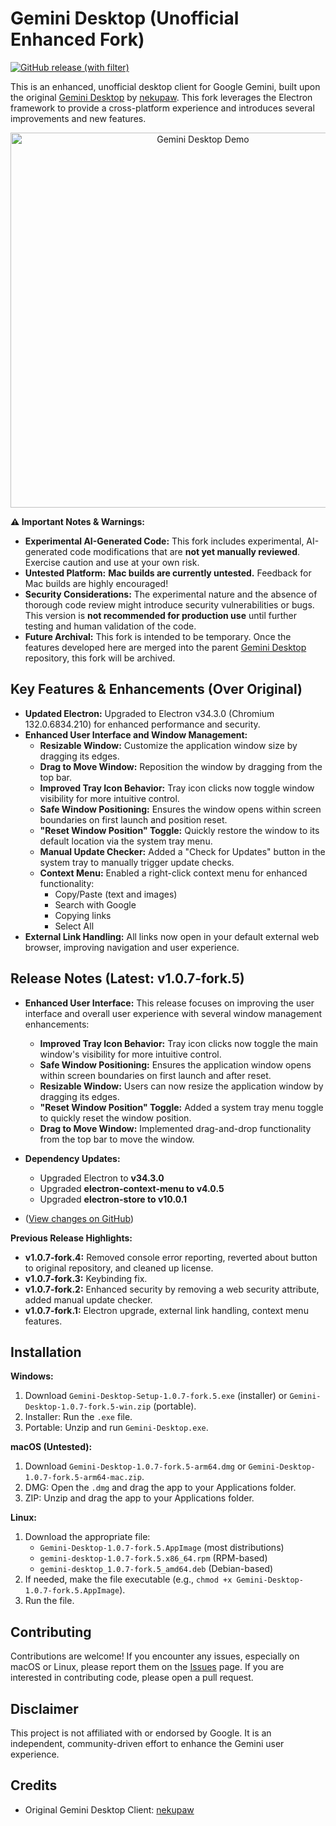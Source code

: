 # Gemini Desktop (Unofficial Enhanced Fork)

[![GitHub release (with filter)](https://img.shields.io/github/v/release/ninjaeon/gemini-desktop-fork?include_prereleases)](https://github.com/ninjaeon/gemini-desktop-fork/releases)

This is an enhanced, unofficial desktop client for Google Gemini, built upon the original [Gemini Desktop](https://github.com/nekupaw/gemini-desktop) by [nekupaw](https://github.com/nekupaw). This fork leverages the Electron framework to provide a cross-platform experience and introduces several improvements and new features.

<p align="center">
  <img src="screenshot.gif" alt="Gemini Desktop Demo" height="600">
</p>

**⚠️ Important Notes & Warnings:**

*   **Experimental AI-Generated Code:** This fork includes experimental, AI-generated code modifications that are **not yet manually reviewed**. Exercise caution and use at your own risk.
*   **Untested Platform:**  **Mac builds are currently untested.** Feedback for Mac builds are highly encouraged!
*   **Security Considerations:** The experimental nature and the absence of thorough code review might introduce security vulnerabilities or bugs. This version is **not recommended for production use** until further testing and human validation of the code.
*   **Future Archival:** This fork is intended to be temporary. Once the features developed here are merged into the parent [Gemini Desktop](https://github.com/nekupaw/gemini-desktop) repository, this fork will be archived.

## Key Features & Enhancements (Over Original)

*   **Updated Electron:** Upgraded to Electron v34.3.0 (Chromium 132.0.6834.210) for enhanced performance and security.
*   **Enhanced User Interface and Window Management:**
    *   **Resizable Window:**  Customize the application window size by dragging its edges.
    *   **Drag to Move Window:** Reposition the window by dragging from the top bar.
    *   **Improved Tray Icon Behavior:** Tray icon clicks now toggle window visibility for more intuitive control.
    *   **Safe Window Positioning:** Ensures the window opens within screen boundaries on first launch and position reset.
    *   **"Reset Window Position" Toggle:** Quickly restore the window to its default location via the system tray menu.
    *   **Manual Update Checker:** Added a "Check for Updates" button in the system tray to manually trigger update checks.
    *   **Context Menu:** Enabled a right-click context menu for enhanced functionality:
        *   Copy/Paste (text and images)
        *   Search with Google
        *   Copying links
        *   Select All
*   **External Link Handling:** All links now open in your default external web browser, improving navigation and user experience.

## Release Notes (Latest: v1.0.7-fork.5)

*   **Enhanced User Interface:** This release focuses on improving the user interface and overall user experience with several window management enhancements:
    *   **Improved Tray Icon Behavior:** Tray icon clicks now toggle the main window's visibility for more intuitive control.
    *   **Safe Window Positioning:** Ensures the application window opens within screen boundaries on first launch and after reset.
    *   **Resizable Window:** Users can now resize the application window by dragging its edges.
    *   **"Reset Window Position" Toggle:** Added a system tray menu toggle to quickly reset the window position.
    *   **Drag to Move Window:** Implemented drag-and-drop functionality from the top bar to move the window.
*   **Dependency Updates:**
    *   Upgraded Electron to **v34.3.0**
    *   Upgraded **electron-context-menu to v4.0.5**
    *   Upgraded **electron-store to v10.0.1**

*   ([View changes on GitHub](https://github.com/ninjaeon/gemini-desktop-fork/compare/v1.0.7-fork.4...v1.0.7-fork.5))

**Previous Release Highlights:**

*   **v1.0.7-fork.4:** Removed console error reporting, reverted about button to original repository, and cleaned up license.
*   **v1.0.7-fork.3:** Keybinding fix.
*   **v1.0.7-fork.2:** Enhanced security by removing a web security attribute, added manual update checker.
*   **v1.0.7-fork.1:** Electron upgrade, external link handling, context menu features.

## Installation

**Windows:**

1. Download `Gemini-Desktop-Setup-1.0.7-fork.5.exe` (installer) or `Gemini-Desktop-1.0.7-fork.5-win.zip` (portable).
2. Installer: Run the `.exe` file.
3. Portable: Unzip and run `Gemini-Desktop.exe`.

**macOS (Untested):**

1. Download `Gemini-Desktop-1.0.7-fork.5-arm64.dmg` or `Gemini-Desktop-1.0.7-fork.5-arm64-mac.zip`.
2. DMG: Open the `.dmg` and drag the app to your Applications folder.
3. ZIP: Unzip and drag the app to your Applications folder.

**Linux:**

1. Download the appropriate file:
    *   `Gemini-Desktop-1.0.7-fork.5.AppImage` (most distributions)
    *   `gemini-desktop-1.0.7-fork.5.x86_64.rpm` (RPM-based)
    *   `gemini-desktop_1.0.7-fork.5_amd64.deb` (Debian-based)
2. If needed, make the file executable (e.g., `chmod +x Gemini-Desktop-1.0.7-fork.5.AppImage`).
3. Run the file.

## Contributing

Contributions are welcome! If you encounter any issues, especially on macOS or Linux, please report them on the [Issues](https://github.com/ninjaeon/gemini-desktop-fork/issues) page. If you are interested in contributing code, please open a pull request.

## Disclaimer

This project is not affiliated with or endorsed by Google. It is an independent, community-driven effort to enhance the Gemini user experience.

## Credits

*   Original Gemini Desktop Client: [nekupaw](https://github.com/nekupaw/gemini-desktop)
